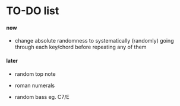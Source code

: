 # TO-DO list

#### now

- change absolute randomness to systematically (randomly) going through each key/chord before repeating any of them

#### later

- random top note

- roman numerals

- random bass eg. C7/E
